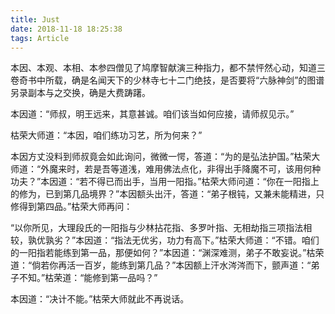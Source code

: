 ```yaml
---
title: Just
date: 2018-11-18 18:25:38
tags: Article
---
```


本因、本观、本相、本参四僧见了鸠摩智献演三种指力，都不禁怦然心动，知道三卷奇书中所载，确是名闻天下的少林寺七十二门绝技，是否要将“六脉神剑”的图谱另录副本与之交换，确是大费踌躇。

本因道：“师叔，明王远来，其意甚诚。咱们该当如何应接，请师叔见示。”

枯荣大师道：“本因，咱们练功习艺，所为何来？”

本因方丈没料到师叔竟会如此询问，微微一愕，答道：“为的是弘法护国。”枯荣大师道：“外魔来时，若是吾等道浅，难用佛法点化，非得出手降魔不可，该用何种功夫？”本因道：“若不得已而出手，当用一阳指。”枯荣大师问道：“你在一阳指上的修为，已到第几品境界？”本因额头出汗，答道：“弟子根钝，又兼未能精进，只修得到第四品。”枯荣大师再问：

“以你所见，大理段氏的一阳指与少林拈花指、多罗叶指、无相劫指三项指法相较，孰优孰劣？”本因道：“指法无优劣，功力有高下。”枯荣大师道：“不错。咱们的一阳指若能练到第一品，那便如何？”本因道：“渊深难测，弟子不敢妄说。”枯荣道：“倘若你再活一百岁，能练到第几品？”本因额上汗水涔涔而下，颤声道：“弟子不知。”枯荣道：“能修到第一品吗？”

本因道：“决计不能。”枯荣大师就此不再说话。